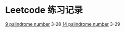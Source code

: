 # Leetcode 练习记录

[9 palindrome number](./9-is-palindrome.js) 3-28
[14 palindrome number](./14-longest-common-prefix.js) 3-29
